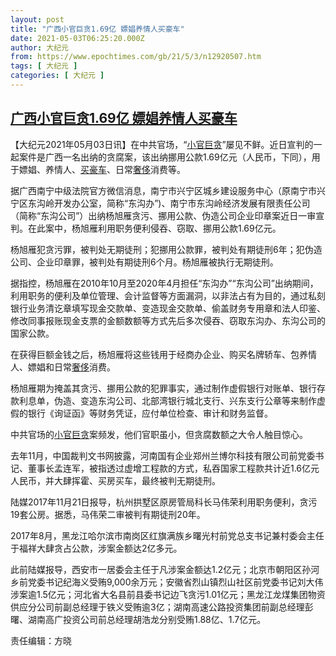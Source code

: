 ```yaml
---
layout: post
title: "广西小官巨贪1.69亿 嫖娼养情人买豪车"
date: 2021-05-03T06:25:20.000Z
author: 大纪元
from: https://www.epochtimes.com/gb/21/5/3/n12920507.htm
tags: [ 大纪元 ]
categories: [ 大纪元 ]
---
```

<!--1620023120000-->
[广西小官巨贪1.69亿 嫖娼养情人买豪车](https://www.epochtimes.com/gb/21/5/3/n12920507.htm)
------

<div>
<p>【大纪元2021年05月03日讯】在中共官场，“<a href="https://www.epochtimes.com/gb/tag/%E5%B0%8F%E5%AE%98%E5%B7%A8%E8%B4%AA.html">小官巨贪</a>”屡见不鲜。近日宣判的一起案件是广西一名出纳的贪腐案，该出纳挪用公款1.69亿元（人民币，下同），用于嫖娼、养情人、<a href="https://www.epochtimes.com/gb/tag/%E4%B9%B0%E8%B1%AA%E8%BD%A6.html">买豪车</a>、日常<a href="https://www.epochtimes.com/gb/tag/%E5%A5%A2%E4%BE%88.html">奢侈</a>消费等。</p><p>据广西南宁中级法院官方微信消息，南宁市兴宁区城乡建设服务中心（原南宁市兴宁区东沟岭开发办公室，简称“东沟办”)、南宁市东沟岭经济发展有限责任公司（简称“东沟公司”）出纳杨旭雁贪污、挪用公款、伪造公司企业印章案近日一审宣判。在此案中，杨旭雁利用职务便利侵吞、窃取、挪用公款1.69亿元。</p><p>杨旭雁犯贪污罪，被判处无期徒刑；犯挪用公款罪，被判处有期徒刑6年；犯伪造公司、企业印章罪，被判处有期徒刑6个月。杨旭雁被执行无期徒刑。</p><p>据指控，杨旭雁在2010年10月至2020年4月担任“东沟办”“东沟公司”出纳期间，利用职务的便利及单位管理、会计监督等方面漏洞，以非法占有为目的，通过私刻银行业务清讫章填写现金交款单、变造现金交款单、偷盖财务专用章和法人印鉴、修改同事报账现金支票的金额数额等方式先后多次侵吞、窃取东沟办、东沟公司的国家公款。</p><p>在获得巨额金钱之后，杨旭雁将这些钱用于经商办企业、购买名牌轿车、包养情人、嫖娼和日常<a href="https://www.epochtimes.com/gb/tag/%E5%A5%A2%E4%BE%88.html">奢侈</a>消费。</p><p>杨旭雁期为掩盖其贪污、挪用公款的犯罪事实，通过制作虚假银行对账单、银行存款利息单，伪造、变造东沟公司、北部湾银行城北支行、兴东支行公章等来制作虚假的银行《询证函》等财务凭证，应付单位检查、审计和财务监督。</p><p>中共官场的<a href="https://www.epochtimes.com/gb/tag/%E5%B0%8F%E5%AE%98%E5%B7%A8%E8%B4%AA.html">小官巨贪</a>案频发，他们官职虽小，但贪腐数额之大令人触目惊心。</p><p>去年11月，中国裁判文书网披露，河南国有企业郑州兰博尔科技有限公司前党委书记、董事长孟连军，被指透过虚增工程款的方式，私吞国家工程款共计近1.6亿元人民币，并大肆挥霍、买房买车，最终被判无期徒刑。</p><p>陆媒2017年11月21日报导，杭州拱墅区原房管局科长马伟荣利用职务便利，贪污19套公房。据悉，马伟荣二审被判有期徒刑20年。</p><p>2017年8月，黑龙江哈尔滨市南岗区红旗满族乡曙光村前党总支书记兼村委会主任于福祥大肆贪占公款，涉案金额达2亿多元。</p><p>此前陆媒报导，西安市一居委会主任于凡涉案金额达1.2亿元；北京市朝阳区孙河乡前党委书记纪海义受贿9,000余万元；安徽省烈山镇烈山社区前党委书记刘大伟涉案逾1.5亿元；河北省大名县前县委书记边飞贪污1.01亿元；黑龙江龙煤集团物资供应分公司前副总经理于铁义受贿逾3亿；湖南高速公路投资集团前副总经理彭曙、湖南高广投资公司前总经理胡浩龙分别受贿1.88亿、1.7亿元。</p><p>责任编辑：方晓</p>
</div>
